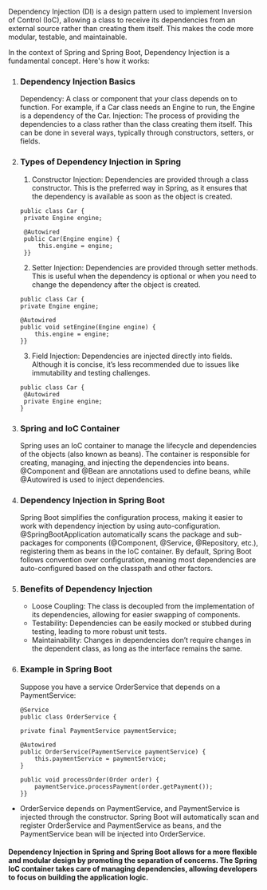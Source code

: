 Dependency Injection (DI) is a design pattern used to implement Inversion of Control (IoC), allowing a class to receive its dependencies from an external source rather than creating them itself. This makes the code more modular, testable, and maintainable.

In the context of Spring and Spring Boot, Dependency Injection is a fundamental concept. Here's how it works:

1. ### Dependency Injection Basics
   Dependency: A class or component that your class depends on to function. For example, if a Car class needs an Engine to run, the Engine is a dependency of the Car.
   Injection: The process of providing the dependencies to a class rather than the class creating them itself. This can be done in several ways, typically through constructors, setters, or fields.
2. ### Types of Dependency Injection in Spring
    1. Constructor Injection: Dependencies are provided through a class constructor. This is the preferred way in Spring, as it ensures that the dependency is available as soon as the object is created.
   ```
   public class Car {
    private Engine engine;
    
    @Autowired
    public Car(Engine engine) {
        this.engine = engine;
    }} 
   ```
    2. Setter Injection: Dependencies are provided through setter methods. This is useful when the dependency is optional or when you need to change the dependency after the object is created.
    ```
   public class Car {
    private Engine engine;
    
    @Autowired
    public void setEngine(Engine engine) {
        this.engine = engine;
    }}
   ```
    3. Field Injection: Dependencies are injected directly into fields. Although it is concise, it’s less recommended due to issues like immutability and testing challenges.
   ```
   public class Car {
    @Autowired
    private Engine engine;
   }
   ```

3. ### Spring and IoC Container
   Spring uses an IoC container to manage the lifecycle and dependencies of the objects (also known as beans). The container is responsible for creating, managing, and injecting the dependencies into beans.
   @Component and @Bean are annotations used to define beans, while @Autowired is used to inject dependencies.
4. ### Dependency Injection in Spring Boot
   Spring Boot simplifies the configuration process, making it easier to work with dependency injection by using auto-configuration.
   @SpringBootApplication automatically scans the package and sub-packages for components (@Component, @Service, @Repository, etc.), registering them as beans in the IoC container.
   By default, Spring Boot follows convention over configuration, meaning most dependencies are auto-configured based on the classpath and other factors.
5. ### Benefits of Dependency Injection
    - Loose Coupling: The class is decoupled from the implementation of its dependencies, allowing for easier swapping of components.
    - Testability: Dependencies can be easily mocked or stubbed during testing, leading to more robust unit tests.
    - Maintainability: Changes in dependencies don’t require changes in the dependent class, as long as the interface remains the same.
6.  ### Example in Spring Boot
    Suppose you have a service OrderService that depends on a PaymentService:

    ```
    @Service
    public class OrderService {

    private final PaymentService paymentService;
    
    @Autowired
    public OrderService(PaymentService paymentService) {
        this.paymentService = paymentService;
    }
    
    public void processOrder(Order order) {
        paymentService.processPayment(order.getPayment());
    }}
    ```
- OrderService depends on PaymentService, and PaymentService is injected through the constructor.
  Spring Boot will automatically scan and register OrderService and PaymentService as beans, and the PaymentService bean will be injected into OrderService.


#### Dependency Injection in Spring and Spring Boot allows for a more flexible and modular design by promoting the separation of concerns. The Spring IoC container takes care of managing dependencies, allowing developers to focus on building the application logic.